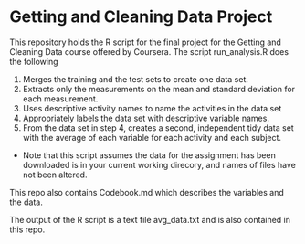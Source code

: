 # Getting and Cleaning Data Project
This repository holds the R script for the final project for the Getting and Cleaning Data course offered by Coursera. The script run_analysis.R does the following

1. Merges the training and the test sets to create one data set.
2. Extracts only the measurements on the mean and standard deviation for each measurement.
3. Uses descriptive activity names to name the activities in the data set
4. Appropriately labels the data set with descriptive variable names.
5. From the data set in step 4, creates a second, independent tidy data set with the average of each variable for each activity and each subject.

* Note that this script assumes the data for the assignment has been downloaded is in your current working direcory, and names of files have not been altered.

This repo also contains Codebook.md which describes the variables and the data.

The output of the R script is a text file avg_data.txt and is also contained in this repo.
